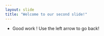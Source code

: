 ```yaml
---
layout: slide
title: "Welcome to our second slide!"
---
```

+ Good work !
Use the left arrow to go back!

